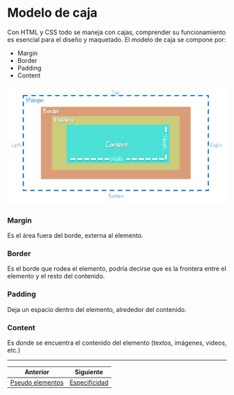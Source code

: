 # Modelo de caja

Con HTML y CSS todo se maneja con cajas, comprender su funcionamiento es esencial para el diseño y maquetado. El modelo de caja se compone por:
* Margin
* Border
* Padding
* Content

![](../img/mcaja.png)

### Margin
Es el área fuera del borde, externa al elemento.

### Border
Es el borde que rodea el elemento, podría decirse que es la frontera entre el elemento y el resto del contenido.

### Padding
Deja un espacio dentro del elemento, alrededor del contenido.

### Content
Es donde se encuentra el contenido del elemento (textos, imágenes, videos, etc.)

***
| Anterior                   | Siguiente                     |
|----------------------------|-------------------------------|
| [Pseudo elementos](/pseudos/) | [Especificidad](/especificidad/)|